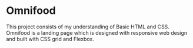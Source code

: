 # Omnifood

This project consists of my understanding of Basic HTML and CSS.
Omnifood is a landing page which is designed with responsive web design and built with CSS grid and Flexbox.
